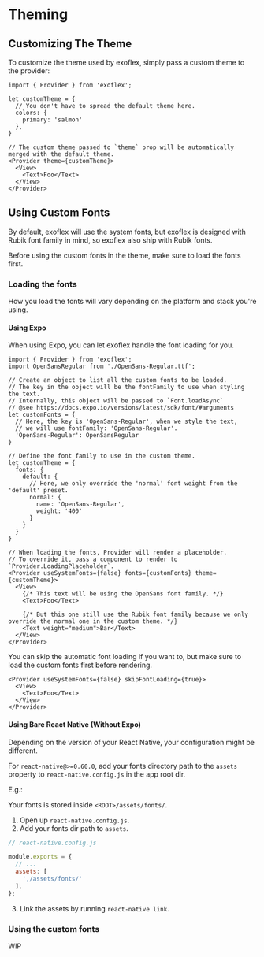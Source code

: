 # Theming

## Customizing The Theme

To customize the theme used by exoflex, simply pass a custom theme to the provider:

```tsx
import { Provider } from 'exoflex';

let customTheme = {
  // You don't have to spread the default theme here.
  colors: {
    primary: 'salmon'
  },
}

// The custom theme passed to `theme` prop will be automatically merged with the default theme.
<Provider theme={customTheme}>
  <View>
    <Text>Foo</Text>
  </View>
</Provider>
```

## Using Custom Fonts

By default, exoflex will use the system fonts, but exoflex is designed with Rubik font family in mind, so exoflex also ship with Rubik fonts.

Before using the custom fonts in the theme, make sure to load the fonts first.

### Loading the fonts

How you load the fonts will vary depending on the platform and stack you're using.

#### Using Expo

When using Expo, you can let exoflex handle the font loading for you.

```tsx
import { Provider } from 'exoflex';
import OpenSansRegular from './OpenSans-Regular.ttf';

// Create an object to list all the custom fonts to be loaded.
// The key in the object will be the fontFamily to use when styling the text.
// Internally, this object will be passed to `Font.loadAsync`
// @see https://docs.expo.io/versions/latest/sdk/font/#arguments
let customFonts = {
  // Here, the key is 'OpenSans-Regular', when we style the text,
  // we will use fontFamily: 'OpenSans-Regular'.
  'OpenSans-Regular': OpenSansRegular
}

// Define the font family to use in the custom theme.
let customTheme = {
  fonts: {
    default: {
      // Here, we only override the 'normal' font weight from the 'default' preset.
      normal: {
        name: 'OpenSans-Regular',
        weight: '400'
      }
    }
  }
}

// When loading the fonts, Provider will render a placeholder.
// To override it, pass a component to render to `Provider.LoadingPlaceholder`.
<Provider useSystemFonts={false} fonts={customFonts} theme={customTheme}>
  <View>
    {/* This text will be using the OpenSans font family. */}
    <Text>Foo</Text>

    {/* But this one still use the Rubik font family because we only override the normal one in the custom theme. */}
    <Text weight="medium">Bar</Text>
  </View>
</Provider>
```

You can skip the automatic font loading if you want to, but make sure to load the custom fonts first before rendering.

```tsx
<Provider useSystemFonts={false} skipFontLoading={true}>
  <View>
    <Text>Foo</Text>
  </View>
</Provider>
```

#### Using Bare React Native (Without Expo)

Depending on the version of your React Native, your configuration might be different.

For `react-native@>=0.60.0`, add your fonts directory path to the `assets` property to `react-native.config.js` in the app root dir.

E.g.:

Your fonts is stored inside `<ROOT>/assets/fonts/`.
1. Open up `react-native.config.js`.
2. Add your fonts dir path to `assets`.

```js
// react-native.config.js

module.exports = {
  // ...
  assets: [
    ',/assets/fonts/'
  ],
};
```

3. Link the assets by running `react-native link`.

### Using the custom fonts

WIP

